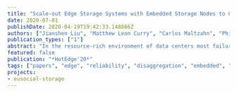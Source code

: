 ```yaml
---
title: "Scale-out Edge Storage Systems with Embedded Storage Nodes to Get Better Availability and Cost-Efficiency At the Same Time"
date: 2020-07-01
publishDate: 2020-04-19T19:42:33.148866Z
authors: ["Jianshen Liu", "Matthew Leon Curry", "Carlos Maltzahn", "Philip Kufeldt"]
publication_types: ["1"]
abstract: "In the resource-rich environment of data centers most failures can quickly failover to redundant resources. In contrast, failure in edge infrastructures with limited resources might require maintenance personnel to drive to the location in order to fix the problem. The operational cost of these 'truck rolls' to locations at the edge infrastructure competes with the operational cost incurred by extra space and power needed for redundant resources at the edge. Computational storage devices with network interfaces can act as network-attached storage servers and offer a new design point for storage systems at the edge. In this paper we hypothesize that a system consisting of a larger number of such small 'embedded' storage nodes provides higher availability due to a larger number of failure domains while also saving operational cost in terms of space and power. As evidence for our hypothesis, we compared the possibility of data loss between two different types of storage systems: one is constructed with general-purpose servers, and the other one is constructed with embedded storage nodes. Our results show that the storage system constructed with general-purpose servers has 7 to 20 times higher risk of losing data over the storage system constructed with embedded storage devices. We also compare the two alternatives in terms of power and space using the Media-Based Working Unit (MBWU) that we developed in an earlier paper as a reference point."
featured: false
publication: "*HotEdge'20*"
tags: ["papers", "edge", "reliability", "disaggregation", "embedded", "failures"]
projects: 
- eusocial-storage
---
```


